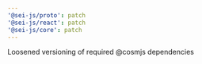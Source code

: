 ```yaml
---
'@sei-js/proto': patch
'@sei-js/react': patch
'@sei-js/core': patch
---
```


Loosened versioning of required @cosmjs dependencies
